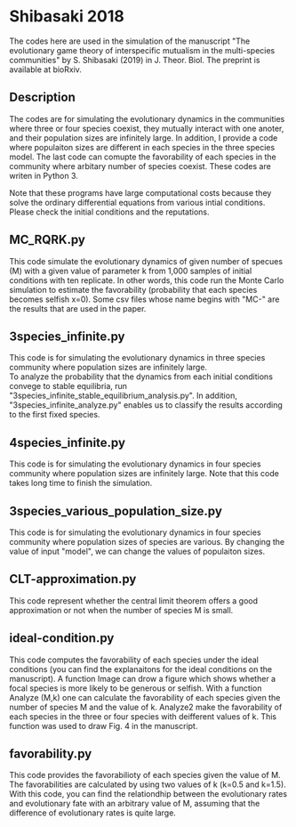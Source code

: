# Shibasaki 2018

The codes here are used in the simulation of the manuscript "The evolutionary game theory 
of interspecific mutualism in the multi-species communities" by S. Shibasaki (2019) in J. Theor. Biol. 
The preprint is available at bioRxiv.

## Description

The codes are for simulating the evolutionary dynamics in the communities where three or 
four species coexist, they mutually interact with one anoter, and their population sizes 
are infinitely large. In addition, I provide a code where populaiton sizes are different 
in each species in the three species model.  The last code can comupte the favorability
of each species in the community where arbitary number of species coexist.
These codes are writen in Python 3.

Note that these programs have large computational costs because they solve the 
ordinary differential equations from various intial conditions. Please check the initial 
conditions and the reputations.
## MC_RQRK.py

This code simulate the evolutionary dynamics of given number of specues (M) with a given value of parameter k
from 1,000 samples of initial conditions with ten replicate.
In other words, this code run the Monte Carlo simulation to estimate the favorability
(probability that each species becomes selfish x=0). Some csv files whose name begins with "MC-" are the results that
are used in the paper.

##  3species_infinite.py

This code is for simulating the evolutionary dynamics in three species community 
where population sizes are infinitely large.  
To analyze the probability that the dynamics from each initial conditions convege to 
stable equilibria, run "3species_infinite_stable_equilibrium_analysis.py". 
In addition, "3species_infinite_analyze.py" enables us to classify the results according 
to the first fixed species.

## 4species_infinite.py

This code is for simulating the evolutionary dynamics in four species community 
where population sizes are infinitely large. 
Note that this code takes long time to finish the simulation.

## 3species_various_population_size.py

This code is for simulating the evolutionary dynamics in four species community 
where population sizes of species are various. By changing the value of input "model", 
we can change the values of populaiton sizes.

## CLT-approximation.py

This code represent whether the central limit theorem offers a good approximation or not when the number of species M is small.

## ideal-condition.py

This code computes the favorability of each species under the ideal conditions 
(you can find the explanaitons for the ideal conditions on the manuscript). 
A function Image can drow  a figure which shows whether a focal species is 
more likely to be generous or selfish.
With a function Analyze (M,k) one can calculate the favorability of each species
given the number of species M and the value of k. 
Analyze2 make the favorability of each species in the three or four species with deifferent values of k. 
This function was used to draw Fig. 4 in the manuscript.

## favorability.py
This code provides the favorabilioty of each species given the value of M.
The favorabilities are calculated by using two values of k (k=0.5 and k=1.5).
With this code, you can find the relationdhip between the evolutionary rates and evolutionary fate with 
an arbitrary value of M, assuming that the difference of evolutionary rates is quite large.
